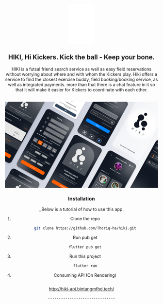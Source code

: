 <br />
<div align="center">
  <a href="https://github.com/Thoriq-ha/hiki">
    <img src="assets/images/dark.png" alt="Logo" width="80">
  </a>

## HIKI, Hi Kickers. Kick the ball - Keep your bone.

HIKI is a futsal friend search service as well as easy field reservations without worrying about where and with whom the Kickers play.
Hiki offers a service to find the closest exercise buddy, field booking/booking service, as well as integrated payments.
more than that there is a chat feature in it so that it will make it easier for Kickers to coordinate with each other.

<!-- PROJECT LOGO -->
<br />
<div align="center">
  <a href="https://github.com/Thoriq-ha/hiki">
    <img src="assets/images/cover.png" alt="Logo" width="1080">
  </a>

### Installation

_Below is a tutorial of how to use this app.

1. Clone the repo
   ```sh
   git clone https://github.com/Thoriq-ha/hiki.git
   ```
2. Run pub get
   ```sh
   flutter pub get
   ```
3. Run this project
   ```sh
   flutter run
   ```
4. Consuming API (On Rendering)
   ```sh
  http://hiki-api.bintangmfhd.tech/
   ```
-------------------------------

